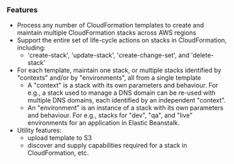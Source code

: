 ### Features

- Process any number of CloudFormation templates to create and maintain multiple CloudFormation stacks across AWS regions
- Support the entire set of life-cycle actions on stacks in CloudFormation, including:
  - 'create-stack', 'update-stack', 'create-change-set', and 'delete-stack'
- For each template, maintain one stack, or multiple stacks identified by "contexts" and/or by "environments", all from a single template
  - A "context" is a stack with its own parameters and behaviour. For e.g., a stack used to manage a DNS domain can be re-used with multiple DNS domains, each identified by an independent "context".
  - An "environment" is an instance of a stack with its own parameters and behaviour. For e.g., stacks for "dev", "qa", and "live" environments for an application in Elastic Beanstalk.
- Utility features:
  - upload template to S3
  - discover and supply capabilities required for a stack in CloudFormation, etc.
